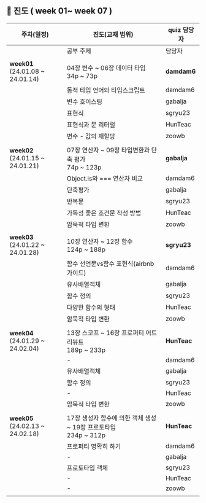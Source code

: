 ## 📢 진도 ( week 01~ week 07 )

| 주차(일정) | 진도(교재 범위) | quiz 담당자 |
|---|---|---|
|  | 공부 주제 | 담당자 |
||||
|**week01**<br>(24.01.08 ~ 24.01.14)|04장 변수 ~ 06장 데이터 타입 <br> 34p ~ 73p|**damdam6**|
||동적 타입 언어와 타입스크립트|damdam6|
|| 변수 호이스팅 |gabalja|
||표현식|sgryu23|
||표현식과 문 리터럴 |HunTeac|
||변수 - 값의 재할당|zoowb|
||||
|**week02**<br>(24.01.15 ~ 24.01.21)|07장 연산자 ~ 09장 타입변환과 단축 평가 <br> 74p ~ 123p|**gabalja**|
||Object.is와 === 연산자 비교|damdam6|
||단축평가|gabalja|
||반복문|sgryu23|
||가독성 좋은 조건문 작성 방법|HunTeac|
||암묵적 타입 변환|zoowb|
||||
|**week03**<br>(24.01.22 ~ 24.01.28)|10장 연산자 ~ 12장 함수 <br> 124p ~ 188p|**sgryu23**|
||함수 선언문vs함수 표현식(airbnb가이드)|damdam6|
||유사배열객체|gabalja|
||함수 정의|sgryu23|
||다양한 함수의 형태|HunTeac|
||암묵적 타입 변환|zoowb|
||||
|**week04**<br>(24.01.29 ~ 24.02.04)|13장 스코프 ~ 16장 프로퍼티 어트리뷰트 <br> 189p ~ 233p|**HunTeac**|
||-|damdam6|
||유사배열객체|gabalja|
||함수 정의|sgryu23|
||-|HunTeac|
||암묵적 타입 변환|zoowb|
||||
|**week05**<br>(24.02.13 ~ 24.02.18)|17장 생성자 함수에 의한 객체 생성 ~ 19장 프로토타입 <br> 234p ~ 312p|**HunTeac**|
||프로퍼티 명확히 하기 |damdam6|
||-|gabalja|
|| 프로토타입 객체 |sgryu23|
||-|HunTeac|
||- |zoowb|
||||

